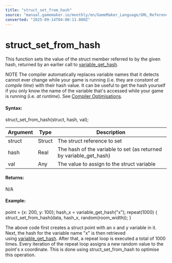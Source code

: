 ```yaml
---
title: "struct_set_from_hash"
source: "manual.gamemaker.io/monthly/en/GameMaker_Language/GML_Reference/Variable_Functions/struct_set_from_hash.htm"
converted: "2025-09-14T04:00:11.000Z"
---
```


# struct\_set\_from\_hash

This function sets the value of the struct member referred to by the given hash, returned by an earlier call to [variable\_get\_hash](variable_get_hash.md).

NOTE The compiler automatically replaces variable names that it detects cannot ever change while your game is running (i.e. they are _constant at compile time_) with their hash value. It can be useful to get the hash yourself if you only know the name of the variable that's accessed while your game is running (i.e. _at runtime_). See [Compiler Optimisations](../../../Settings/Runner_Details/Compiler_Optimisations.md).

#### Syntax:

struct\_set\_from\_hash(struct, hash, val);

| Argument | Type | Description |
| --- | --- | --- |
| struct | Struct | The struct reference to set |
| hash | Real | The hash of the variable to set (as returned by variable_get_hash) |
| val | Any | The value to assign to the struct variable |

#### Returns:

N/A

#### Example:

point = {x: 200, y: 100};
hash\_x = variable\_get\_hash("x");
repeat(1000)
{
    struct\_set\_from\_hash(data, hash\_x, random(room\_width));
}

The above code first creates a struct point with an x and y variable in it. Next, the hash for the variable name "x" is then retrieved using [variable\_get\_hash](variable_get_hash.md). After that, a repeat loop is executed a total of 1000 times. Every iteration of the repeat loop assigns a new random value to the point's x coordinate. This is done using struct\_set\_from\_hash to optimise this operation.
